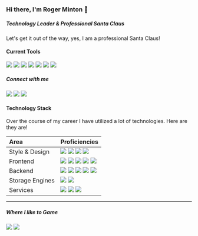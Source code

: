 ### Hi there, I'm Roger Minton 👋
##### Technology Leader &amp; Professional Santa Claus
Let's get it out of the way, yes, I am a professional Santa Claus!   

#### Current Tools
<img src="https://img.shields.io/badge/OS-MacOS-informational?logo=apple&logoColor=white" />
<img src="https://img.shields.io/badge/IDE-IntelliJ_IDEA-informational?logo=intellij-idea&logoColor=white" />
<img src="https://img.shields.io/badge/Code-Python-informational?logo=python&logoColor=white" /> <img src="https://img.shields.io/badge/Code-React-informational?logo=react&logoColor=white" /> <img src="https://img.shields.io/badge/Code-Next.js-informational?logo=next.js&logoColor=white" />
<img src="https://img.shields.io/badge/Tools-Docker-informational?logo=docker&logoColor=white" />
<img src="https://img.shields.io/badge/Cloud-Digital_Ocean-informational?logo=digitalocean&logoColor=white" /> 

##### Connect with me
[<img src="https://img.shields.io/badge/twitter-%231DA1F2.svg?&style=for-the-badge&logo=twitter&logoColor=white" />](https://twitter.com/RogerMinton)
[<img src="https://img.shields.io/badge/linkedin-%230077B5.svg?&style=for-the-badge&logo=linkedin&logoColor=white">](https://www.linkedin.com/in/roger-minton-technologist/)
[<img src="https://img.shields.io/badge/github-%23100000.svg?&style=for-the-badge&logo=github&logoColor=white">](https://github.com/SantaRoger)

<!--<img src="https://img.shields.io/badge/discord-%237289DA.svg?&style=flat&logo=discord&logoColor=white" />-->

#### Technology Stack
Over the course of my career I have utilized a lot of technologies. Here are they are!

| Area | Proficiencies |
| :--- | :--- |
| Style &amp; Design | <img src="https://img.shields.io/badge/html5%20-%23E34F26.svg?&style=flat&logo=html5&logoColor=white" /> <img src="https://img.shields.io/badge/css3%20-%231572B6.svg?&style=flat&logo=css3&logoColor=white" /> <img src="https://img.shields.io/badge/sass%20-%23CC6699.svg?&style=flat&logo=sass&logoColor=white" /> <img src="https://img.shields.io/badge/bootstrap%20-%23563D7C.svg?&style=flat&logo=bootstrap&logoColor=white" /> |
| Frontend | <img src="https://img.shields.io/badge/javascript-%23323330.svg?&style=flat&logo=javascript&logoColor=%23F7DF1E" /> <img src="https://img.shields.io/badge/node.js%20-%2343853D.svg?&style=flat&logo=node.js&logoColor=white" /> <img src="https://img.shields.io/badge/angular%20-%23DD0031.svg?&style=flat&logo=angular&logoColor=white" /> <img src="https://img.shields.io/badge/angular.js%20-%23E23237.svg?&style=flat&logo=angularjs&logoColor=white" /> <img src="https://img.shields.io/badge/typescript%20-%23007ACC.svg?&style=flat&logo=typescript&logoColor=white" /> |
| Backend | <img src="https://img.shields.io/badge/python%20-%2314354C.svg?&style=flat&logo=python&logoColor=white" /> <img src="https://img.shields.io/badge/php-%23777BB4.svg?&style=flat&logo=php&logoColor=white" /> <img src="https://img.shields.io/badge/ruby-%23CC342D.svg?&style=flat&logo=ruby&logoColor=white" /> <img src="https://img.shields.io/badge/jquery%20-%230769AD.svg?&style=flat&logo=jquery&logoColor=white" /> <img src="https://img.shields.io/badge/laravel%20-%23FF2D20.svg?&style=flat&logo=laravel&logoColor=white" /> |
| Storage Engines | <img src="https://img.shields.io/badge/mysql-%2300f.svg?&style=flat&logo=mysql&logoColor=white" /> <img src="https://img.shields.io/badge/postgres-%23316192.svg?&style=flat&logo=postgresql&logoColor=white" /> |
| Services | <img src="https://img.shields.io/badge/Amazon%20AWS-%23232F3E?logo=amazon-aws&logoColor=white&style=flat" /> <img src="https://img.shields.io/badge/heroku%20-430098.svg?&style=flat&logo=heroku&logoColor=white" /> <img src="https://img.shields.io/badge/salesforce-00A1E0.svg?logo=salesforce&logoColor=white&style=flat" /> |

---
##### Where I like to Game
<img src="https://img.shields.io/badge/Steam-%23000000.svg?&style=for-the-badge&logo=steam&logoColor=white" /> <img src="https://img.shields.io/badge/Switch-%23E60012.svg?&style=for-the-badge&logo=nintendo%20switch&logoColor=white" />



<!--
**SantaRoger/santaroger** is a ✨ _special_ ✨ repository because its `README.md` (this file) appears on your GitHub profile.

Here are some ideas to get you started:

- 🔭 I’m currently working on ...
- 🌱 I’m currently learning ...
- 👯 I’m looking to collaborate on ...
- 🤔 I’m looking for help with ...
- 💬 Ask me about ...
- 📫 How to reach me: ...
- 😄 Pronouns: ...
- ⚡ Fun fact: ...
-->
